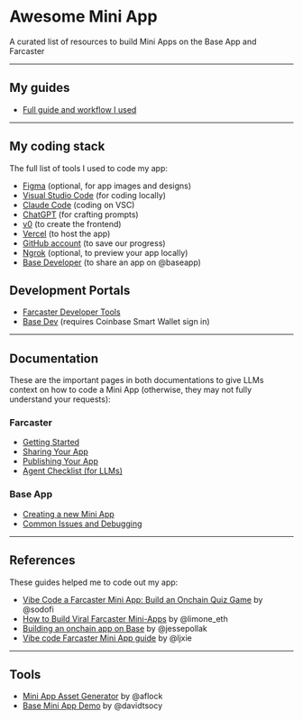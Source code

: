 # Awesome Mini App
A curated list of resources to build Mini Apps on the Base App and Farcaster

---

## My guides

- [Full guide and workflow I used](https://www.notion.so/Mini-App-Vibe-Coding-Guide-by-FIP-Crypto-28bc7c36702f80109f5ef517208506b0?pvs=21)

---

## My coding stack

The full list of tools I used to code my app:

- [Figma](http://figma.com/) (optional, for app images and designs)
- [Visual Studio Code](https://code.visualstudio.com/) (for coding locally)
- [Claude Code](https://www.claude.com/product/claude-code) (coding on VSC)
- [ChatGPT](https://chatgpt.com/) (for crafting prompts)
- [v0](https://v0.app/) (to create the frontend)
- [Vercel](https://vercel.com/) (to host the app)
- [GitHub account](https://github.com/) (to save our progress)
- [Ngrok](https://ngrok.com/) (optional, to preview your app locally)
- [Base Developer](https://www.base.dev/apps) (to share an app on @baseapp)

## Development Portals

- [Farcaster Developer Tools](https://farcaster.xyz/~/developers)
- [Base Dev](base.dev) (requires Coinbase Smart Wallet sign in)

---

## Documentation

These are the important pages in both documentations to give LLMs context on how to code a Mini App (otherwise, they may not fully understand your requests):

### Farcaster

- [Getting Started](https://miniapps.farcaster.xyz/docs/getting-started)
- [Sharing Your App](https://miniapps.farcaster.xyz/docs/guides/sharing)
- [Publishing Your App](https://miniapps.farcaster.xyz/docs/guides/publishing)
- [Agent Checklist (for LLMs)](https://miniapps.farcaster.xyz/docs/guides/agents-checklist)

### Base App

- [Creating a new Mini App](https://docs.base.org/mini-apps/quickstart/create-new-miniapp)
- [Common Issues and Debugging](https://docs.base.org/mini-apps/troubleshooting/common-issues)

---

## References

These guides helped me to code out my app:

- [Vibe Code a Farcaster Mini App: Build an Onchain Quiz Game](https://www.youtube.com/watch?v=m_wiF3UZDKw) by @sodofi
- [How to Build Viral Farcaster Mini-Apps](https://paragraph.com/@builders-garden/viral-farcaster-mini-apps) by @limone_eth
- [Building an onchain app on Base](https://x.com/jessepollak/status/1833580768695640414?s=46&t=Too4VrCX0Xdtj2pmf21YtA) by @jessepollak
- [Vibe code Farcaster Mini App guide](https://x.com/ljxie/status/1948975563877618143?s=46) by @ljxie

---

## Tools

- [Mini App Asset Generator](https://x.com/aflock/status/1977745182729683147?s=46) by @aflock
- [Base Mini App Demo](https://x.com/davidtsocy/status/1977830812168200433) by @davidtsocy
